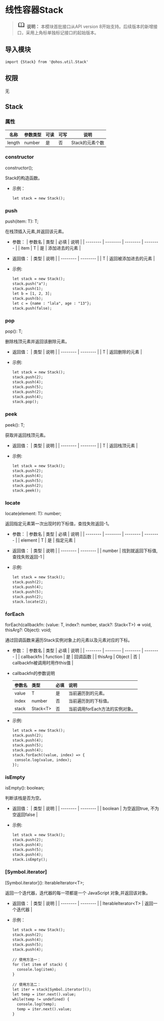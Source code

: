 # 线性容器Stack

> ![icon-note.gif](public_sys-resources/icon-note.gif) **说明：**
> 本模块首批接口从API version 8开始支持。后续版本的新增接口，采用上角标单独标记接口的起始版本。


## 导入模块

```
import {Stack} from '@ohos.util.Stack'  
```


## 权限

无


## Stack


### 属性

| 名称 | 参数类型 | 可读 | 可写 | 说明 |
| -------- | -------- | -------- | -------- | -------- |
| length | number | 是 | 否 | Stack的元素个数 |


### constructor

constructor();

Stack的构造函数。


- 示例：
  ```
  let stack = new Stack();
  ```


### push

push(item: T): T;

在栈顶插入元素,并返回该元素。

- 参数：
  | 参数名 | 类型 | 必填 | 说明 |
  | -------- | -------- | -------- | -------- |
  | item | T | 是 | 添加进去的元素 |

- 返回值：
  | 类型 | 说明 |
  | -------- | -------- |
  | T | 返回被添加进去的元素 |

- 示例:
  ```
  let stack = new Stack();
  stack.push("a");
  stack.push(1);
  let b = [1, 2, 3];
  stack.push(b);
  let c = {name : "lala", age : "13"};
  stack.push(false);
  ```

### pop

pop(): T;

删除栈顶元素并返回该删除元素。

- 返回值：
  | 类型 | 说明 |
  | -------- | -------- |
  | T | 返回删除的元素 |

- 示例:
  ```
  let stack = new Stack();
  stack.push(2);
  stack.push(4);
  stack.push(5);
  stack.push(2);
  stack.push(4);
  stack.pop();
  ```

### peek

peek(): T;

获取并返回栈顶元素。

- 返回值：
  | 类型 | 说明 |
  | -------- | -------- |
  | T | 返回栈顶元素 |

- 示例:
  ```
  let stack = new Stack();
  stack.push(2);
  stack.push(4);
  stack.push(5);
  stack.push(2);
  stack.peek();
  ```
### locate

locate(element: T): number;

返回指定元素第一次出现时的下标值，查找失败返回-1。

- 参数：
  | 参数名 | 类型 | 必填 | 说明 |
  | -------- | -------- | -------- | -------- |
  | element | T | 是 | 指定元素 |

- 返回值：
  | 类型 | 说明 |
  | -------- | -------- |
  | number | 找到就返回下标值,查找失败返回-1 |
- 示例:
  ```
  let stack = new Stack();
  stack.push(2);
  stack.push(4);
  stack.push(5);
  stack.push(2);
  stack.locate(2);
  ```

### forEach
forEach(callbackfn: (value: T, index?: number, stack?: Stack&lt;T&gt;) => void,
thisArg?: Object): void;

通过回调函数来遍历Stack实例对象上的元素以及元素对应的下标。

- 参数：
  | 参数名 | 类型 | 必填 | 说明 |
  | -------- | -------- | -------- | -------- |
  | callbackfn | function | 是 | 回调函数 |
  | thisArg | Object | 否 | callbackfn被调用时用作this值 |

- callbackfn的参数说明
  
  | 参数名 | 类型 | 必填 | 说明 |
  | -------- | -------- | -------- | -------- |
  | value | T | 是 | 当前遍历到的元素。 |
  | index | number | 否 | 当前遍历到的下标值。 |
  | stack | Stack&lt;T&gt; | 否 | 当前调用forEach方法的实例对象。 |


- 示例:
  ```
  let stack = new Stack();
  stack.push(2);
  stack.push(4);
  stack.push(5);
  stack.push(4);
  stack.forEach((value, index) => {
   console.log(value, index);
  });
  ```
### isEmpty
isEmpty(): boolean;

判断该栈是否为空。

- 返回值：
  | 类型 | 说明 |
  | -------- | -------- |
  | boolean | 为空返回true, 不为空返回false |

- 示例:
  ```
  let stack = new Stack();
  stack.push(2);
  stack.push(4);
  stack.push(5);
  stack.push(4);
  stack.isEmpty();
  ```

### [Symbol.iterator]

[Symbol.iterator]\(): IterableIterator&lt;T&gt;;


返回一个迭代器，迭代器的每一项都是一个 JavaScript 对象,并返回该对象。


- 返回值：
  | 类型 | 说明 |
  | -------- | -------- |
  | IterableIterator&lt;T&gt; | 返回一个迭代器 |


- 示例：
  ```
  let stack = new Stack();
  stack.push(2);
  stack.push(4);
  stack.push(5);
  stack.push(4);

  // 使用方法一：
  for (let item of stack) { 
    console.log(item); 
  }

  // 使用方法二：
  let iter = stack[Symbol.iterator]();
  let temp = iter.next().value;
  while(temp != undefined) {
    console.log(temp);
    temp = iter.next().value;
  }
  ```